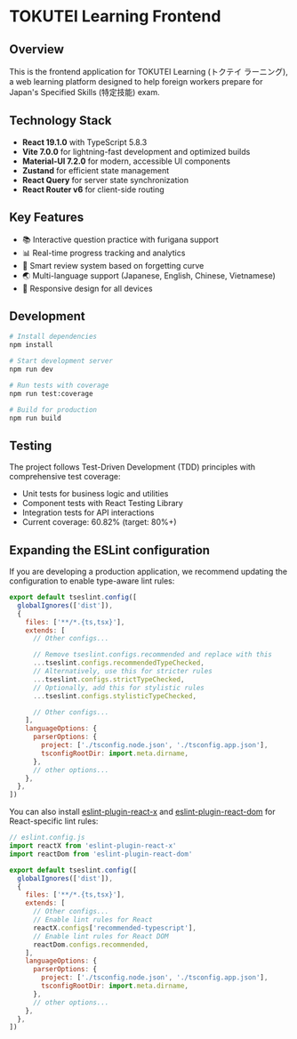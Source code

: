 # TOKUTEI Learning Frontend

## Overview

This is the frontend application for TOKUTEI Learning (トクテイ ラーニング), a web learning platform designed to help foreign workers prepare for Japan's Specified Skills (特定技能) exam.

## Technology Stack

- **React 19.1.0** with TypeScript 5.8.3
- **Vite 7.0.0** for lightning-fast development and optimized builds
- **Material-UI 7.2.0** for modern, accessible UI components
- **Zustand** for efficient state management
- **React Query** for server state synchronization
- **React Router v6** for client-side routing

## Key Features

- 📚 Interactive question practice with furigana support
- 📊 Real-time progress tracking and analytics
- 🎯 Smart review system based on forgetting curve
- 🌏 Multi-language support (Japanese, English, Chinese, Vietnamese)
- 📱 Responsive design for all devices

## Development

```bash
# Install dependencies
npm install

# Start development server
npm run dev

# Run tests with coverage
npm run test:coverage

# Build for production
npm run build
```

## Testing

The project follows Test-Driven Development (TDD) principles with comprehensive test coverage:

- Unit tests for business logic and utilities
- Component tests with React Testing Library
- Integration tests for API interactions
- Current coverage: 60.82% (target: 80%+)

## Expanding the ESLint configuration

If you are developing a production application, we recommend updating the configuration to enable type-aware lint rules:

```js
export default tseslint.config([
  globalIgnores(['dist']),
  {
    files: ['**/*.{ts,tsx}'],
    extends: [
      // Other configs...

      // Remove tseslint.configs.recommended and replace with this
      ...tseslint.configs.recommendedTypeChecked,
      // Alternatively, use this for stricter rules
      ...tseslint.configs.strictTypeChecked,
      // Optionally, add this for stylistic rules
      ...tseslint.configs.stylisticTypeChecked,

      // Other configs...
    ],
    languageOptions: {
      parserOptions: {
        project: ['./tsconfig.node.json', './tsconfig.app.json'],
        tsconfigRootDir: import.meta.dirname,
      },
      // other options...
    },
  },
])
```

You can also install [eslint-plugin-react-x](https://github.com/Rel1cx/eslint-react/tree/main/packages/plugins/eslint-plugin-react-x) and [eslint-plugin-react-dom](https://github.com/Rel1cx/eslint-react/tree/main/packages/plugins/eslint-plugin-react-dom) for React-specific lint rules:

```js
// eslint.config.js
import reactX from 'eslint-plugin-react-x'
import reactDom from 'eslint-plugin-react-dom'

export default tseslint.config([
  globalIgnores(['dist']),
  {
    files: ['**/*.{ts,tsx}'],
    extends: [
      // Other configs...
      // Enable lint rules for React
      reactX.configs['recommended-typescript'],
      // Enable lint rules for React DOM
      reactDom.configs.recommended,
    ],
    languageOptions: {
      parserOptions: {
        project: ['./tsconfig.node.json', './tsconfig.app.json'],
        tsconfigRootDir: import.meta.dirname,
      },
      // other options...
    },
  },
])
```
